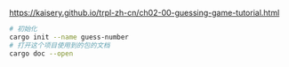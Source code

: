 https://kaisery.github.io/trpl-zh-cn/ch02-00-guessing-game-tutorial.html

```bash
# 初始化
cargo init --name guess-number
# 打开这个项目使用到的包的文档
cargo doc --open
```
